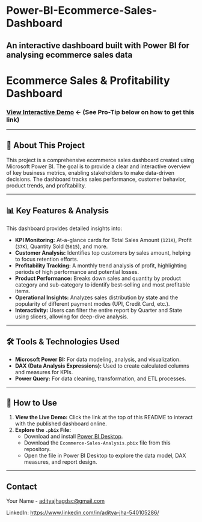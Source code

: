 # Power-BI-Ecommerce-Sales-Dashboard
An interactive dashboard built with Power BI for analysing ecommerce sales data
----------------------------
# Ecommerce Sales & Profitability Dashboard

### [View Interactive Demo](https://app.powerbi.com/...)  <- (See Pro-Tip below on how to get this link)



---

## 🚀 About This Project

This project is a comprehensive ecommerce sales dashboard created using Microsoft Power BI. The goal is to provide a clear and interactive overview of key business metrics, enabling stakeholders to make data-driven decisions. The dashboard tracks sales performance, customer behavior, product trends, and profitability.

---

## 📊 Key Features & Analysis

This dashboard provides detailed insights into:

* **KPI Monitoring:** At-a-glance cards for Total Sales Amount (`121K`), Profit (`37K`), Quantity Sold (`5615`), and more.
* **Customer Analysis:** Identifies top customers by sales amount, helping to focus retention efforts.
* **Profitability Tracking:** A monthly trend analysis of profit, highlighting periods of high performance and potential losses.
* **Product Performance:** Breaks down sales and quantity by product category and sub-category to identify best-selling and most profitable items.
* **Operational Insights:** Analyzes sales distribution by state and the popularity of different payment modes (UPI, Credit Card, etc.).
* **Interactivity:** Users can filter the entire report by Quarter and State using slicers, allowing for deep-dive analysis.

---

## 🛠️ Tools & Technologies Used

* **Microsoft Power BI:** For data modeling, analysis, and visualization.
* **DAX (Data Analysis Expressions):** Used to create calculated columns and measures for KPIs.
* **Power Query:** For data cleaning, transformation, and ETL processes.

---

## 📂 How to Use

1.  **View the Live Demo:** Click the link at the top of this README to interact with the published dashboard online.
2.  **Explore the `.pbix` File:**
    * Download and install [Power BI Desktop](https://powerbi.microsoft.com/en-us/desktop/).
    * Download the `Ecommerce-Sales-Analysis.pbix` file from this repository.
    * Open the file in Power BI Desktop to explore the data model, DAX measures, and report design.

---

## Contact

Your Name - adityajhagdsc@gmail.com

LinkedIn: https://www.linkedin.com/in/aditya-jha-540105286/
